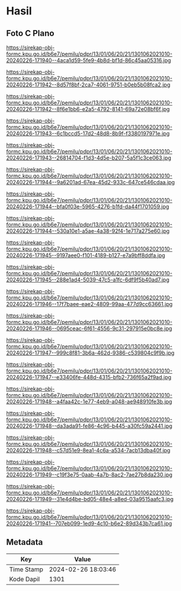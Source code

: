 # Hasil

## Foto C Plano

https://sirekap-obj-formc.kpu.go.id/b6e7/pemilu/pdpr/13/01/06/20/21/1301062021010-20240226-171940--4aca1d59-5fe9-4b8d-bf1d-86c45aa05316.jpg

https://sirekap-obj-formc.kpu.go.id/b6e7/pemilu/pdpr/13/01/06/20/21/1301062021010-20240226-171942--8d57f8bf-2ca7-4061-9751-b0eb5b08fca2.jpg

https://sirekap-obj-formc.kpu.go.id/b6e7/pemilu/pdpr/13/01/06/20/21/1301062021010-20240226-171942--8f6e1bb6-e2a5-4792-8141-69a72e08bf6f.jpg

https://sirekap-obj-formc.kpu.go.id/b6e7/pemilu/pdpr/13/01/06/20/21/1301062021010-20240226-171943--6c1bccd5-17d2-48d8-8b9f-f3380197971e.jpg

https://sirekap-obj-formc.kpu.go.id/b6e7/pemilu/pdpr/13/01/06/20/21/1301062021010-20240226-171943--26814704-f1d3-4d5e-b207-5a5f1c3ce063.jpg

https://sirekap-obj-formc.kpu.go.id/b6e7/pemilu/pdpr/13/01/06/20/21/1301062021010-20240226-171944--9a6201ad-67ea-45d2-933c-647ce546cdaa.jpg

https://sirekap-obj-formc.kpu.go.id/b6e7/pemilu/pdpr/13/01/06/20/21/1301062021010-20240226-171944--bfa0f03e-5965-4276-b1fd-da44f1701059.jpg

https://sirekap-obj-formc.kpu.go.id/b6e7/pemilu/pdpr/13/01/06/20/21/1301062021010-20240226-171944--530a10e1-a5ae-4a38-92f4-1e717a275e60.jpg

https://sirekap-obj-formc.kpu.go.id/b6e7/pemilu/pdpr/13/01/06/20/21/1301062021010-20240226-171945--9197aee0-f101-4189-b127-e7a9bff8ddfa.jpg

https://sirekap-obj-formc.kpu.go.id/b6e7/pemilu/pdpr/13/01/06/20/21/1301062021010-20240226-171945--288e1ad4-5039-47c5-a1fc-6df9f5b40ad7.jpg

https://sirekap-obj-formc.kpu.go.id/b6e7/pemilu/pdpr/13/01/06/20/21/1301062021010-20240226-171946--17f7baee-eae2-4809-99aa-477d9cc63661.jpg

https://sirekap-obj-formc.kpu.go.id/b6e7/pemilu/pdpr/13/01/06/20/21/1301062021010-20240226-171946--0695ceac-6f61-4556-9c31-297915e0bc8e.jpg

https://sirekap-obj-formc.kpu.go.id/b6e7/pemilu/pdpr/13/01/06/20/21/1301062021010-20240226-171947--999c8f81-3b6a-462d-9386-c539804c9f9b.jpg

https://sirekap-obj-formc.kpu.go.id/b6e7/pemilu/pdpr/13/01/06/20/21/1301062021010-20240226-171947--e33406fe-448d-4315-bfb2-736f65a2f9ad.jpg

https://sirekap-obj-formc.kpu.go.id/b6e7/pemilu/pdpr/13/01/06/20/21/1301062021010-20240226-171948--a4faa42c-1e77-4eb9-a048-ae948910fe3b.jpg

https://sirekap-obj-formc.kpu.go.id/b6e7/pemilu/pdpr/13/01/06/20/21/1301062021010-20240226-171948--da3ada91-fe86-4c96-b445-a30fc59a2441.jpg

https://sirekap-obj-formc.kpu.go.id/b6e7/pemilu/pdpr/13/01/06/20/21/1301062021010-20240226-171948--c57d51e9-8ea1-4c6a-a534-7acb13dba40f.jpg

https://sirekap-obj-formc.kpu.go.id/b6e7/pemilu/pdpr/13/01/06/20/21/1301062021010-20240226-171949--c19f3e75-0aab-4a7b-8ac2-7ae27b8da230.jpg

https://sirekap-obj-formc.kpu.go.id/b6e7/pemilu/pdpr/13/01/06/20/21/1301062021010-20240226-171949--31e4d4be-bd05-48e4-a8ed-03a9515aafc3.jpg

https://sirekap-obj-formc.kpu.go.id/b6e7/pemilu/pdpr/13/01/06/20/21/1301062021010-20240226-171941--707eb099-1ed9-4c10-b6e2-89d343b7ca61.jpg


## Metadata

| Key        | Value               |
| ---------- | ------------------- |
| Time Stamp | 2024-02-26 18:03:46 |
| Kode Dapil | 1301                |



